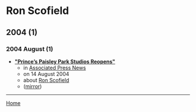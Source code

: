 # Ron Scofield

## 2004 (1)

### 2004 August (1)

 - [**"Prince’s Paisley Park Studios Reopens"**](https://apnews.com/91b71d73f083cbb20e06818bf1d0895f)
    - in [Associated Press News](https://apnews.com/)
    - on 14 August 2004
    - about [Ron Scofield](../../topics/ron-scofield/index.md)
    - ([mirror](https://web.archive.org/web/*/https://apnews.com/91b71d73f083cbb20e06818bf1d0895f))

----

[Home](../index.md)
